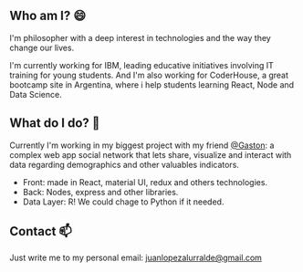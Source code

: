 ## Who am I? 😄

I'm philosopher with a deep interest in technologies and the way they change our lives.

I'm currently working for IBM, leading educative initiatives involving IT training for young students. And I'm also working for CoderHouse, a great bootcamp site in Argentina, where i help students learning React, Node and Data Science. 

## What do I do? 🔭
Currently I'm working in my biggest project with my friend <a href="https://github.com/gastonbecerra">@Gaston</a>: a complex web app social network that lets share, visualize and interact with data regarding demographics and other valuables indicators. 
- Front: made in React, material UI, redux and others technologies. 
- Back: Nodes, express and other libraries.
- Data Layer: R! We could chage to Python if it needed. 

## Contact 📫
Just write me to my personal email: juanlopezalurralde@gmail.com

<!--
**JuanPaLA/JuanPaLA** is a ✨ _special_ ✨ repository because its `README.md` (this file) appears on your GitHub profile.

Here are some ideas to get you started:

-  I’m currently working on ...
- 🌱 I’m currently learning ...
- 👯 I’m looking to collaborate on ...
- 🤔 I’m looking for help with ...
- 💬 Ask me about ...
-  How to reach me: ...
-  Pronouns: ...
- ⚡ Fun fact: ...
-->

